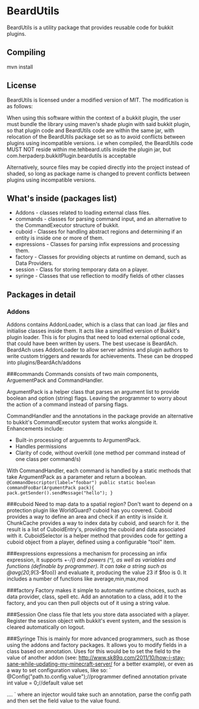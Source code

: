 # BeardUtils 
BeardUtils is a utility package that provides reusable code for bukkit plugins.

## Compiling
mvn install

## License
BeardUtils is licensed under a modified version of MIT. The modification is as follows:

  When using this software within the context of a bukkit plugin, the user must bundle the library
  using maven's shade plugin with said bukkit plugin, so that plugin code and BeardUtils code are within the same jar,
  with relocation of the BeardUtils package set so as to avoid conflicts between plugins using incompatible versions. 
  i.e when compiled, the BeardUtils code MUST NOT reside within me.tehbeard.utils inside the plugin jar, but com.herpaderp.bukkitPlugin.beardutils is acceptable
  
  Alternatively, source files may be copied directly into the project instead of shaded, so long as package name is changed
  to prevent conflicts between plugins using incompatible versions.
  
## What's inside (packages list)
* Addons      - classes related to loading external class files.
* commands    - classes for parsing command input, and an alternative to the CommandExecutor structure of bukkit.
* cuboid      - Classes for handling abstract regions and determining if an entity is inside one or more of them.
* expressions - Classes for parsing infix expressions and processing them.
* factory     - Classes for providing objects at runtime on demand, such as Data Providers.
* session     - Class for storing temporary data on a player.
* syringe     - Classes that use reflection to modify fields of other classes

## Packages in detail
### Addons
Addons contains AddonLoader, which is a class that can load .jar files and initialise classes inside them. It acts like a simplified version
of Bukkit's plugin loader. This is for plugins that need to load external optional code, that could have been written by users.
The best usecase is BeardAch. BeardAch uses AddonLoader to allow server admins and plugin authors to write custom triggers and rewards for achievements.
These can be dropped into plugins/BeardAch/addons

###commands
Commands consists of two main components, ArguementPack and CommandHandler.

ArgumentPack is a helper class that parses an argument list to provide boolean and option (string) flags. Leaving the programmer to worry about the action of 
a command instead of parsing flags.

CommandHandler and the annotations in the package provide an alternative to bukkit's CommandExecutor system that works alongside it. Enhancements include:
* Built-in processing of arguemnts to ArgumentPack.
* Handles permissions
* Clarity of code, without overkill (one method per command instead of one class per command/s) 

With CommandHandler, each command is handled by a static methods that take ArgumentPack as a parameter and return a boolean.
`
@CommandDescriptor(label="foobar")
public static boolean commandFooBar(ArgumentPack pack){
  pack.getSender().sendMessage("hello");
}
`

###cuboid
Need to map data to a spatial region? Don't want to depend on a protection plugin like WorldGuard? cuboid has you covered.
Cuboid provides a way to define an area and check if an entity is inside it.
ChunkCache provides a way to index data by cuboid, and search for it. the result is a list of CuboidEntry's, providing the cuboid and data associated with it.
CuboidSelector is a helper method that provides code for getting a cuboid object from a player, defined using a configurable "tool" item.

###expressions
expressions a mechanism for processing an infix expression, it supports +-*/() and powers (^), as well as variables and functions (definable by programmer). 
It can take a string such as @avg(20,9*(3-$foo)) and evaluate it, producing the value 23 if $foo is 0.
It includes a number of functions like average,min,max,mod

###factory
Factory makes it simple to automate runtime choices, such as data provider, class, spell etc. 
Add an annotation to a class, add it to the factory, and you can then pull objects out of it using a string value.

###Session
One class file that lets you store data associated with a player. Register the session object with bukkit's event system, and the session is cleared automatically on logout.

###Syringe
This is mainly for more advanced programmers, such as those using the addons and factory packages. It allows you to modify fields in a class based on annotation.
Uses for this would be to set the field to the value of another addon (see: http://www.sk89q.com/2011/10/how-i-stay-sane-while-updating-my-minecraft-server/ for a better example), or
even as a way to set configuration values, like so:
`
@Config("path.to.config.value");//programmer defined annotation
private int value = 0;//default value set

....
`
where an injector would take such an annotation, parse the config path and then set the field value to the value found.